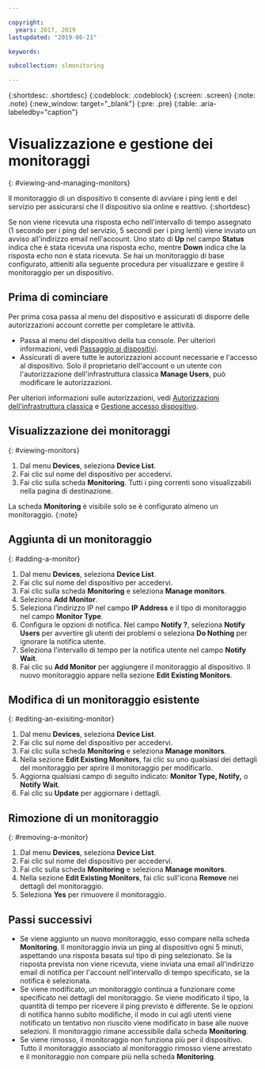 ```yaml
---

copyright:
  years: 2017, 2019
lastupdated: "2019-06-21"

keywords:

subcollection: slmonitoring

---
```


{:shortdesc: .shortdesc}
{:codeblock: .codeblock}
{:screen: .screen}
{:note: .note}
{:new_window: target="_blank"}
{:pre: .pre}
{:table: .aria-labeledby="caption"}

# Visualizzazione e gestione dei monitoraggi
{: #viewing-and-managing-monitors}

Il monitoraggio di un dispositivo ti consente di avviare i ping lenti e del servizio per assicurarsi che il dispositivo sia online e reattivo.
{:shortdesc}

Se non viene ricevuta una risposta echo nell'intervallo di tempo assegnato (1 secondo per i ping del servizio, 5 secondi per i ping lenti) viene inviato un avviso all'indirizzo email nell'account. Uno stato di **Up** nel campo **Status** indica che è stata ricevuta una risposta echo, mentre **Down**
indica che la risposta echo non è stata ricevuta. Se hai un monitoraggio di base configurato, attieniti alla seguente procedura per visualizzare e gestire il monitoraggio per un dispositivo.

## Prima di cominciare
Per prima cosa passa al menu del dispositivo e assicurati di disporre delle autorizzazioni account corrette per completare le attività.

* Passa al menu del dispositivo della tua console. Per ulteriori informazioni, vedi [Passaggio ai dispositivi](/docs/infrastructure/SLmonitoring?topic=virtual-servers-navigating-devices).
* Assicurati di avere tutte le autorizzazioni account necessarie e l'accesso al dispositivo. Solo il proprietario dell'account o un utente con l'autorizzazione dell'infrastruttura classica **Manage Users**, può modificare le autorizzazioni.

Per ulteriori informazioni sulle autorizzazioni, vedi [Autorizzazioni dell'infrastruttura classica](/docs/iam?topic=iam-infrapermission#infrapermission) e [Gestione accesso dispositivo](/docs/vsi?topic=virtual-servers-managing-device-access).

## Visualizzazione dei monitoraggi
{: #viewing-monitors}

1. Dal menu **Devices**, seleziona **Device List**.
2. Fai clic sul nome del dispositivo per accedervi.
3. Fai clic sulla scheda **Monitoring**. Tutti i ping correnti sono visualizzabili nella pagina di destinazione.

La scheda **Monitoring** è visibile solo se è configurato almeno un monitoraggio.
{:note}

## Aggiunta di un monitoraggio
{: #adding-a-monitor}

1. Dal menu **Devices**, seleziona **Device List**.
2. Fai clic sul nome del dispositivo per accedervi.
3. Fai clic sulla scheda **Monitoring** e seleziona **Manage monitors**.
4. Seleziona **Add Monitor**.
5. Seleziona l'indirizzo IP nel campo **IP Address** e il tipo di monitoraggio nel campo **Monitor Type**. 
6. Configura le opzioni di notifica. Nel campo **Notify ?**, seleziona **Notify Users** per avvertire gli utenti dei problemi o seleziona **Do Nothing** per ignorare la notifica utente.
7. Seleziona l'intervallo di tempo per la notifica utente nel campo **Notify Wait**.
8. Fai clic su **Add Monitor** per aggiungere il monitoraggio al dispositivo. Il nuovo monitoraggio appare nella sezione **Edit Existing Monitors**.

## Modifica di un monitoraggio esistente
{: #editing-an-exisiting-monitor}

1. Dal menu **Devices**, seleziona **Device List**.
2. Fai clic sul nome del dispositivo per accedervi.
3. Fai clic sulla scheda **Monitoring** e seleziona **Manage monitors**.
4. Nella sezione **Edit Existing Monitors**, fai clic su uno qualsiasi dei dettagli del monitoraggio per aprire il monitoraggio per modificarlo.
5. Aggiorna qualsiasi campo di seguito indicato: **Monitor Type, Notify,** o **Notify Wait**.
6. Fai clic su **Update** per aggiornare i dettagli.

## Rimozione di un monitoraggio
{: #removing-a-monitor}

1. Dal menu **Devices**, seleziona **Device List**.
2. Fai clic sul nome del dispositivo per accedervi.
3. Fai clic sulla scheda **Monitoring** e seleziona **Manage monitors**.
4. Nella sezione **Edit Existing Monitors**, fai clic sull'icona **Remove** nei dettagli del monitoraggio.
5. Seleziona **Yes** per rimuovere il monitoraggio.

## Passi successivi

- Se viene aggiunto un nuovo monitoraggio, esso compare nella scheda **Monitoring**. Il monitoraggio invia un ping al dispositivo ogni 5 minuti, aspettando una risposta basata sul tipo di ping selezionato. Se la risposta prevista non viene ricevuta, viene inviata una email all'indirizzo email di notifica per l'account nell'intervallo di tempo specificato, se la notifica è selezionata.
- Se viene modificato, un monitoraggio continua a funzionare come specificato nei dettagli del monitoraggio. Se viene modificato il tipo, la quantità di tempo per ricevere il ping previsto è differente. Se le opzioni di notifica hanno subito modifiche, il modo in cui agli utenti viene notificato un tentativo non riuscito viene modificato in base alle nuove selezioni. Il monitoraggio rimane accessibile dalla scheda **Monitoring**.
- Se viene rimosso, il monitoraggio non funziona più per il dispositivo. Tutto il monitoraggio associato al monitoraggio rimosso viene arrestato e il monitoraggio non compare più nella scheda **Monitoring**.

